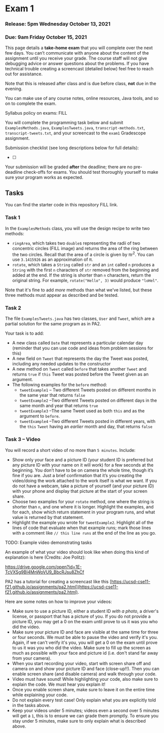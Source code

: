 # Exam 1

### Release: 5pm Wednesday October 13, 2021
### Due: 9am Friday October 15, 2021

This page details a **take-home exam** that you will complete over the next few days. You can’t communicate with anyone about the content of the assignment until you receive your grade. The course staff will not give debugging advice or answer questions about the problems. If you have technical trouble creating a screencast (detailed below) feel free to reach out for assistance. 

Note that this is released after class and is due before class, **not** due in the evening.

You can make use of any course notes, online resources, Java tools, and so on to complete the exam.

Syllabus policy on exams: FILL

You will complete the programming task below and submit `ExamplesMethods.java`, `ExamplesTweets.java`, `transcript-methods.txt`, `transcript-tweets.txt`, and your screencast to the `exam1` Gradescope assignment.

Submission checklist (see long descriptions below for full details):

- [ ] 

Your submission will be graded **after** the deadline; there are no pre-deadline check-offs for exams. You should test thoroughly yourself to make sure your program works as expected.

## Tasks

You can find the starter code in this repository FILL link.

### Task 1

In the `ExamplesMethods` class, you will use the design recipe to write two methods:

- `ringArea`, which takes two `double`s representing the radii of two concentric circles (FILL image) and returns the area of the ring between the two circles. Recall that the area of a circle is given by πr<sup>2</sup>. You can use `3.1415926` as an approximation of π.
- `rotate`, which takes a `String` called `str` and an `int` called `n` produces a `String` with the first `n` characters of `str` removed from the beginning and added at the end. If the string is shorter than `n` characters, return the original string. For example, `rotate("Hello", 3)` would produce `"loHel"`.

Note that it's fine to add _more_ methods than what we've listed, but these three methods must appear as described and be tested.

### Task 2

The file `ExamplesTweets.java` has two classes, `User` and `Tweet`, which are a partial solution for the same program as in PA2.

Your task is to add:

- A new class called `Date` that represents a particular calendar day (reminder that you can use code and ideas from problem sessions for this)
- A new field on `Tweet` that represents the day the Tweet was posted, including any needed updates to the constructor
- A new method on `Tweet` called `before` that takes another `Tweet` and returns `true` if `this` Tweet was posted before the Tweet given as an argument.
- The following examples for the `before` method:
  - `tweetExample1` – Two different Tweets posted on different months in the same year that returns `false`
  - `tweetExample2` –Two different Tweets posted on different days in the same month and year that returns `true`
  - `tweetExample3` –The same Tweet used as both `this` and as the argument to `before`.
  - `tweetExample4` –Two different Tweets posted in different years, with the `this` `Tweet` having an _earlier_ month and day, that returns `false`


### Task 3 – Video
You will record a short video of no more than `5 minutes`. Include:

- Show only your face and a picture ID (your student ID is preferred but any picture ID with your name on it will work) for a few seconds at the beginning. You don’t have to be on camera the whole time, though it’s fine if you are. Just a brief confirmation that it’s you creating the video/doing the work attached to the work itself is what we want. If you do not have a webcam, take a picture of yourself (and your picture ID) with your phone and display that picture at the start of your screen share.
- Choose two examples for your `rotate` method, one where the string is shorter than `n`, and one where it is longer. Highlight the examples, and for each, show which return statement in your program runs, and what value is returned by that statement.
- Highlight the example you wrote for `tweetExample2`. Highlight all of the lines of code that evaluate when that example runs; mark those lines with a comment like `// this line runs` at the end of the line as you go.

TODO: Example video demonstrating tasks

An example of what your video should look like when doing this kind of explanation is here (Credits: Joe Politz):

https://drive.google.com/open?id=1E-TcVXSg9BI4MnWoVU9_BbcRJsu8ZhCf

PA2 has a tutorial for creating a screencast like this [https://ucsd-cse11-f21.github.io/assignments/pa2.html](https://ucsd-cse11-f21.github.io/assignments/pa2.html).

Here are some notes on how to improve your videos:

- Make sure to use a picture ID, either a student ID _with a photo_, a driver's license, or passport that has a picture of you. If you do not provide a picture ID, you may get a 0 on the exam until prove to us it was you who did the video.
- Make sure your picture ID and face are visible at the same time for three or four seconds. We must be able to pause the video and verify it's you. Again, if we can't verify it's you, you will get a 0 on the exam until prove to us it was you who did the video. Make sure to fill up the screen as much as possible with your face and picture id (i.e. don't stand far away from your camera).
- When you start recording your video, start with screen share off and camera on and show your picture ID and face (close-up!!). Then you can enable screen share (and disable camera) and walk through your code.
- Video must have sound! While highlighting your code, also make sure to explain the code. We must hear you explain it!
- Once you enable screen share, make sure to leave it on the entire time while explaining your code.
- Do not explain every test case! Only explain what you are explicitly told in the tasks above.
- Keep your videos under 5 minutes; videos even a second over 5 minutes will get a `1`, this is to ensure we can grade them promptly. To ensure you stay under 5 minutes, make sure to only explain what is described above.
